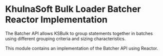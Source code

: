 # KhulnaSoft Bulk Loader Batcher Reactor Implementation

The Batcher API allows KSBulk to group statements together in batches using different grouping 
criteria and sizing characteristics.

This module contains an implementation of the Batcher API using Reactor.
